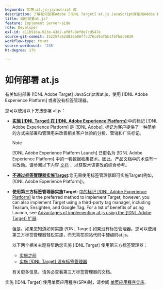 ```yaml
---
keywords: 实施;at.js;javascript 库
description: 了解如何部署Adobe [!DNL Target] at.js JavaScript库使用Adobe Experience Platform中的标记，或者不使用标签管理器。
title: 如何部署at.js?
feature: Implement Server-side
role: Developer
exl-id: a11b916a-923e-43d2-af0f-8efde7cd547e
source-git-commit: 152257a52d836a88ffcd76cd9af5b3fbfbdc0839
workflow-type: tm+mt
source-wordcount: '248'
ht-degree: 17%

---
```


# 如何部署 at.js

有关如何部署 [!DNL Adobe Target] JavaScript库at.js，使用 [!DNL Adobe Experience Platform] 或者没有标签管理器。

您可以使用以下方法部署 at.js：

* **[实施 [!DNL Target] 在 [!DNL Adobe Experience Platform]](/help/main/c-implementing-target/c-implementing-target-for-client-side-web/how-to-deployatjs/cmp-implementing-target-using-adobe-launch.md)**:中的标记 [!DNL Adobe Experience Platform] 是 [!DNL Adobe]. 标记为客户提供了一种简单的方式来部署和管理用来改善相关客户体验的分析、营销和广告标记。

   >[!NOTE]
   >
   >[!DNL Adobe Experience Platform Launch] 已更名为 [!DNL Adobe Experience Platform] 中的一套数据收集技术。因此，产品文档中的术语有一些改动。请参阅以下内容 [文档](https://experienceleague.adobe.com/docs/experience-platform/tags/term-updates.html?lang=en) ，以获取术语更改的综合参考。

* **[不通过标签管理器实施Target](/help/main/c-implementing-target/c-implementing-target-for-client-side-web/how-to-deployatjs/implementing-target-without-a-tag-manager.md)**:您无需使用标签管理器即可实施Target(例如， [!DNL Adobe Experience Platform])。
* **使用第三方标签管理器实施Target**: [中的标记 [!DNL Adobe Experience Platform]](/help/main/c-implementing-target/c-implementing-target-for-client-side-web/how-to-deployatjs/cmp-implementing-target-using-adobe-launch.md) is the preferred method to implement Target; however, you can also implement Target using a third-party tag manager, including Tealium, Ensighten, and Google Tag. For a list of benefits of using Launch, see [Advantages of implementing at.js using the [!DNL Adobe Target] 扩展](/help/main/c-implementing-target/c-implementing-target-for-client-side-web/how-to-deployatjs/cmp-implementing-target-using-adobe-launch.md#section_48B3F938B6F8491DAF798E0DB54EF304).

   但是，如果您知道如何实施 [!DNL Target] 如果没有标签管理器，您可以使用第三方标签管理器轻松实施，而无需在网站代码中硬编码at.js。

   以下两个相关主题将帮助您实施 [!DNL Target] 使用第三方标签管理器：

   * [实施之前](/help/main/c-implementing-target/c-considerations-before-you-implement-target/considerations-before-you-implement-target.md)
   * [实施 [!DNL Target] 没有标签管理器](/help/main/c-implementing-target/c-implementing-target-for-client-side-web/how-to-deployatjs/implementing-target-without-a-tag-manager.md)

   有关更多信息，请务必查看第三方标签管理器的文档。

实施 [!DNL Target] 使用单页应用程序(SPA)时，请参阅 [单页应用程序实施](/help/main/c-implementing-target/c-implementing-target-for-client-side-web/how-to-deployatjs/target-atjs-single-page-application.md).
